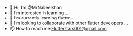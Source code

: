 - 👋 Hi, I’m @MrNabeelkhan
- 👀 I’m interested in learning ....
- 🌱 I’m currently learning flutter...
- 💞️ I’m looking to collaborate with other  flutter developers ...
- 📫 How to reach me:Flutterstars001@gmail.com

<!---
MrNabeelkhan/MrNabeelkhan is a ✨ special ✨ repository because its `README.md` (this file) appears on your GitHub profile.
You can click the Preview link to take a look at your changes.
--->

